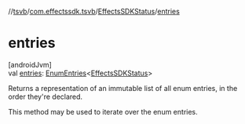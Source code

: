 //[tsvb](../../../index.md)/[com.effectssdk.tsvb](../index.md)/[EffectsSDKStatus](index.md)/[entries](entries.md)

# entries

[androidJvm]\
val [entries](entries.md): [EnumEntries](https://kotlinlang.org/api/latest/jvm/stdlib/kotlin.enums/-enum-entries/index.html)&lt;[EffectsSDKStatus](index.md)&gt;

Returns a representation of an immutable list of all enum entries, in the order they're declared.

This method may be used to iterate over the enum entries.
